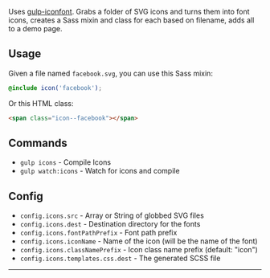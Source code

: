 Uses [gulp-iconfont](https://github.com/nfroidure/gulp-iconfont). Grabs a folder of SVG icons and turns them into font icons, creates a Sass mixin and class for each based on filename, adds all to a demo page.

## Usage

Given a file named `facebook.svg`, you can use this Sass mixin:

```scss
@include icon('facebook');
```

Or this HTML class:

```html
<span class="icon--facebook"></span>
```

## Commands

- `gulp icons` - Compile Icons
- `gulp watch:icons` - Watch for icons and compile

## Config

- `config.icons.src` - Array or String of globbed SVG files
- `config.icons.dest` - Destination directory for the fonts
- `config.icons.fontPathPrefix` - Font path prefix
- `config.icons.iconName` - Name of the icon (will be the name of the font)
- `config.icons.classNamePrefix` - Icon class name prefix (default: "icon")
- `config.icons.templates.css.dest` - The generated SCSS file

---
